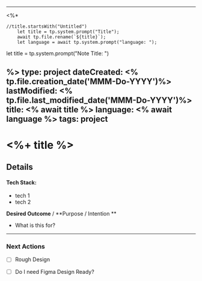 
---
<%* 

	//title.startsWith("Untitled")
		let title = tp.system.prompt("Title"); 
		await tp.file.rename(`${title}`); 
		let language = await tp.system.prompt("language: ");
		


let title = tp.system.prompt("Note Title: ")
 
%>
type: project
dateCreated: <% tp.file.creation_date('MMM-Do-YYYY')%>
lastModified: <% tp.file.last_modified_date('MMM-Do-YYYY')%>
title: <% await title %>
language: <%  await language %>
tags: project
---



# <%+ title %>





## Details

#### Tech Stack: 

-  tech 1
-  tech 2


**Desired Outcome** / **Purpose / Intention **

-  What is this for? 


_________

### Next Actions

- [ ]  Rough Design
- [ ] Do I need Figma Design Ready?
 






